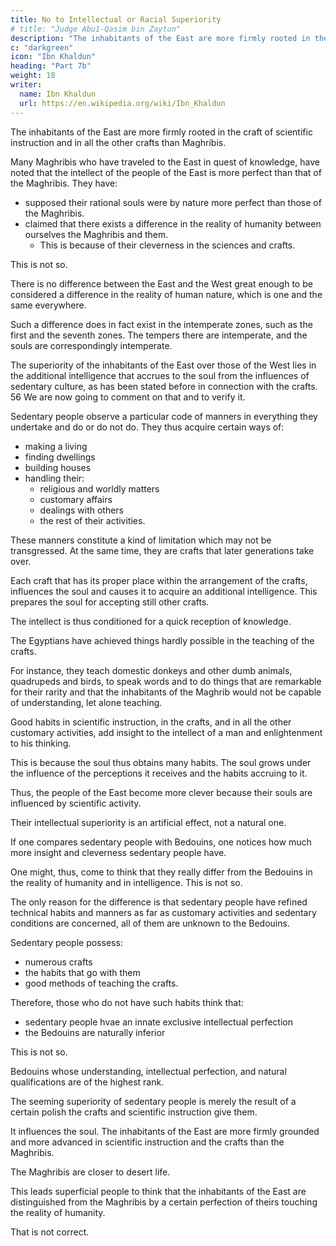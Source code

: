 ```yaml
---
title: No to Intellectual or Racial Superiority
# title: "Judge Abu1-Qasim bin Zaytun"
description: "The inhabitants of the East are more firmly rooted in the craft of scientific instruction and in all the other crafts than Maghribis"
c: "darkgreen"
icon: "Ibn Khaldun"
heading: "Part 7b"
weight: 18
writer:
  name: Ibn Khaldun
  url: https://en.wikipedia.org/wiki/Ibn_Khaldun
---
```




The inhabitants of the East are more firmly rooted in the craft of scientific instruction and in all the other crafts than Maghribis. 

Many Maghribis who have traveled to the East in quest of knowledge, have noted that the intellect of the people of the East is more perfect than that of the Maghribis. They have:
- supposed their rational souls were by nature more perfect than those of the Maghribis. 
- claimed that there exists a difference in the reality of humanity between ourselves the Maghribis and them.
  - This is because of their cleverness in the sciences and crafts.

This is not so.

There is no difference between the East and the West great enough to be considered a difference in the reality of human nature, which is one and the same everywhere.

Such a difference does in fact exist in the intemperate zones, such as the first and the seventh zones. The tempers there are intemperate, and the souls are correspondingly intemperate.

The superiority of the inhabitants of the East over those of the West lies in the additional intelligence that accrues to the soul from the influences of sedentary culture, as has been stated before in connection with the crafts. 56 We are now going to comment on that and to verify it. 

Sedentary people observe a particular code of manners in everything they undertake and do or do not do. They thus acquire certain ways of:
- making a living
- finding dwellings
- building houses
- handling their:
  - religious and worldly matters
  - customary affairs
  - dealings with others
  - the rest of their activities.

 <!-- 57  -->

These manners constitute a kind of limitation which may not be transgressed. At the same time, they are crafts that later generations take over.

Each craft that has its proper place within the arrangement of the crafts, influences the soul and causes it to acquire an additional intelligence. This prepares the soul for accepting still other crafts. 

The intellect is thus conditioned for a quick reception of knowledge.

The Egyptians have achieved things hardly possible in the teaching of the crafts.

For instance, they teach domestic donkeys and other dumb animals, quadrupeds and birds, to speak words and to do things that are remarkable for their rarity and that the inhabitants of the Maghrib would not be capable of understanding, let alone teaching. 

<!-- 58 -->

Good habits in scientific instruction, in the crafts, and in all the other customary activities, add insight to the intellect of a man and enlightenment to his thinking. 

This is because the soul thus obtains many habits. The soul grows under the influence of the perceptions it receives and the habits accruing to it. 

Thus, the people of the East become more clever because their souls are influenced by scientific activity.

Their intellectual superiority is an artificial effect, not a natural one.  

<!-- The common people then suppose that it is a difference in the reality of humanity. This is not so.  -->

If one compares sedentary people with Bedouins, one notices how much more insight and cleverness sedentary people have.

One might, thus, come to think that they really differ from the Bedouins in the reality of humanity and in intelligence. This is not so. 

The only reason for the difference is that sedentary people have refined technical habits and manners as far as customary activities and sedentary conditions are concerned, all of them are unknown to the Bedouins.

Sedentary people possess:
- numerous crafts
- the habits that go with them
- good methods of teaching the crafts. 

Therefore, those who do not have such habits think that:
- sedentary people hvae an innate exclusive intellectual perfection 
- the Bedouins are naturally inferior

This is not so. 

Bedouins whose understanding, intellectual perfection, and natural qualifications are of the highest rank. 

The seeming superiority of sedentary people is merely the result of a certain polish the crafts and scientific instruction give them. 

It influences the soul. The inhabitants of the East are more firmly grounded and more advanced in scientific instruction and the crafts than the Maghribis.

The Maghribis are closer to desert life.

This leads superficial people to think that the inhabitants of the East are distinguished from the Maghribis by a certain perfection of theirs touching the reality of humanity. 

That is not correct. 
